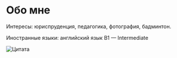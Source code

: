 # Обо мне
Интересы: юриспруденция, педагогика, фотография, бадминтон.

Иностранные языки: английский язык B1 — Intermediate

<img src="Обо мне/image.jpg" alt="Цитата">
